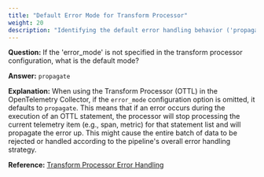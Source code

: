 ```yaml
---
title: "Default Error Mode for Transform Processor"
weight: 20
description: "Identifying the default error handling behavior ('propagate') of the OpenTelemetry Collector's Transform Processor."
---
```


**Question:**
If the 'error_mode' is not specified in the transform processor configuration, what is the default mode?

**Answer:**
`propagate`

**Explanation:**
When using the Transform Processor (OTTL) in the OpenTelemetry Collector, if the `error_mode` configuration option is omitted, it defaults to `propagate`. This means that if an error occurs during the execution of an OTTL statement, the processor will stop processing the current telemetry item (e.g., span, metric) for that statement list and will propagate the error up. This might cause the entire batch of data to be rejected or handled according to the pipeline's overall error handling strategy.

**Reference:**
[Transform Processor Error Handling](https://opentelemetry.io/docs/collector/transformations/#error-handling)
